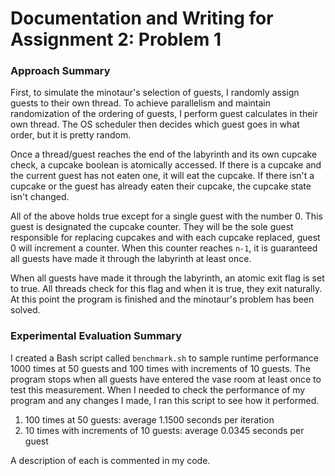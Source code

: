 # Documentation and Writing for Assignment 2: Problem 1

### Approach Summary

First, to simulate the minotaur's selection of guests, I randomly assign guests to their own thread. To achieve parallelism and maintain randomization of the ordering of guests, I perform guest calculates in their own thread. The OS scheduler then decides which guest goes in what order, but it is pretty random.

Once a thread/guest reaches the end of the labyrinth and its own cupcake check, a cupcake boolean is atomically accessed. If there is a cupcake and the current guest has not eaten one, it will eat the cupcake. If there isn't a cupcake or the guest has already eaten their cupcake, the cupcake state isn't changed.

All of the above holds true except for a single guest with the number 0. This guest is designated the cupcake counter. They will be the sole guest responsible for replacing cupcakes and with each cupcake replaced, guest 0 will increment a counter. When this counter reaches `n-1`, it is guaranteed all guests have made it through the labyrinth at least once.

When all guests have made it through the labyrinth, an atomic exit flag is set to true. All threads check for this flag and when it is true, they exit naturally. At this point the program is finished and the minotaur's problem has been solved.

### Experimental Evaluation Summary

I created a Bash script called `benchmark.sh` to sample runtime performance 1000 times at 50 guests and 100 times with increments of 10 guests. The program stops when all guests have entered the vase room at least once to test this measurement. When I needed to check the performance of my program and any changes I made, I ran this script to see how it performed.

1. 100 times at 50 guests: average 1.1500 seconds per iteration
2. 10 times with increments of 10 guests: average 0.0345 seconds per guest

A description of each is commented in my code.
